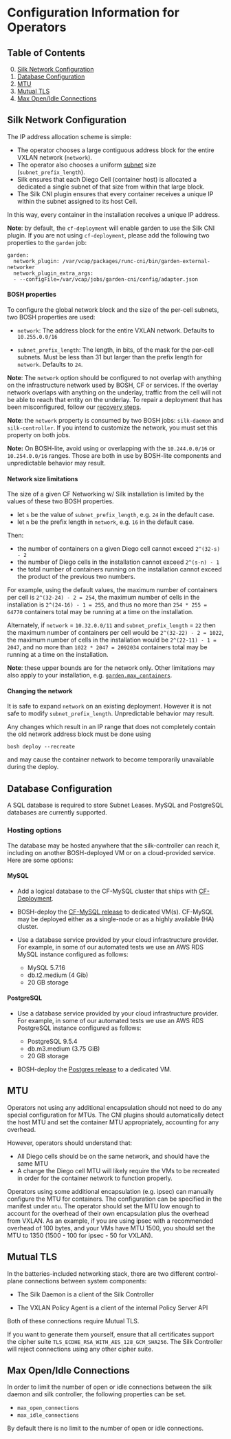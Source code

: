 # Configuration Information for Operators

## Table of Contents
0. [Silk Network Configuration](#silk-network-configuration)
0. [Database Configuration](#database-configuration)
0. [MTU](#mtu)
0. [Mutual TLS](#mutual-tls)
0. [Max Open/Idle Connections](#max-openidle-connections)

## Silk Network Configuration
The IP address allocation scheme is simple:

- The operator chooses a large contiguous address block for the
entire VXLAN network (`network`).
- The operator also chooses a uniform [subnet](https://en.wikipedia.org/wiki/Subnetwork) size (`subnet_prefix_length`).
- Silk ensures that each Diego Cell (container host) is allocated a dedicated
a single subnet of that size from within that large block.
- The Silk CNI plugin ensures that every container receives a unique IP within the subnet assigned to its host Cell.

In this way, every container in the installation receives a unique IP address.

**Note**: by default, the `cf-deployment` will enable garden to use the Silk CNI plugin.
If you are not using `cf-deployment`, please add the following two properties to the `garden` job:
```
garden:
  network_plugin: /var/vcap/packages/runc-cni/bin/garden-external-networker
  network_plugin_extra_args:
  - --configFile=/var/vcap/jobs/garden-cni/config/adapter.json
```

#### BOSH properties
To configure the global network block and the size of the per-cell subnets, two
BOSH properties are used:

- `network`: The address block for the entire VXLAN network.
  Defaults to `10.255.0.0/16`

- `subnet_prefix_length`: The length, in bits, of the mask for the per-cell subnets.
  Must be less than 31 but larger than the prefix length for `network`.  Defaults to `24`.

**Note**: The `network` option should be configured to not overlap with anything on the infrastructure network used by BOSH, CF or services.
If the overlay network overlaps with anything on the underlay, traffic from the cell will not be able to reach that entity on the underlay.
To repair a deployment that has been misconfigured, follow our [recovery steps](https://github.com/cloudfoundry/cf-networking-release/blob/develop/docs/troubleshooting.md#diagnosing-and-recovering-from-subnet-overlap).

**Note**: the `network` property is consumed by two BOSH jobs: `silk-daemon` and `silk-controller`.  If you
intend to customize the network, you must set this property on both jobs.

**Note:** On BOSH-lite, avoid using or overlapping with the `10.244.0.0/16` or `10.254.0.0/16` ranges.
Those are both in use by BOSH-lite components and unpredictable behavior may result.

#### Network size limitations
The size of a given CF Networking w/ Silk installation is limited by the values of these two BOSH properties.

- let `s` be the value of `subnet_prefix_length`, e.g. `24` in the default case.
- let `n` be the prefix length in `network`, e.g. `16` in the default case.

Then:
- the number of containers on a given Diego cell cannot exceed `2^(32-s) - 2`
- the number of Diego cells in the installation cannot exceed `2^(s-n) - 1`
- the total number of containers running on the installation cannot exceed the product of the previous two numbers.

For example, using the default values, the maximum number of containers per cell is `2^(32-24) - 2 = 254`,
the maximum number of cells in the installation is `2^(24-16) - 1 = 255`, and thus no more than `254 * 255 = 64770`
containers total may be running at a time on the installation.

Alternately, if `network` = `10.32.0.0/11` and `subnet_prefix_length` = `22` then the maximum number of
containers per cell would be `2^(32-22) - 2 = 1022`, the maximum number of cells
in the installation would be `2^(22-11) - 1 = 2047`, and no more than `1022 * 2047 = 2092034` containers
total may be running at a time on the installation.

**Note**: these upper bounds are for the network only.  Other limitations may also apply to your installation,
e.g. [`garden.max_containers`](https://github.com/cloudfoundry/garden-runc-release/blob/d67b61c/jobs/garden/spec#L106-L108).

#### Changing the network
It is safe to expand `network` on an existing deployment.
However it is not safe to modify `subnet_prefix_length`.  Unpredictable behavior may result.

Any changes which result in an IP range that does not completely contain the old network address block
must be done using
```
bosh deploy --recreate
```
and may cause the container network to become temporarily unavailable during the deploy.

## Database Configuration
A SQL database is required to store Subnet Leases. MySQL and PostgreSQL databases are currently supported.

### Hosting options
The database may be hosted anywhere that the silk-controller can reach it,
including on another BOSH-deployed VM or on a cloud-provided service.  Here are some options:

#### MySQL

- Add a logical database to the CF-MySQL cluster that ships with
  [CF-Deployment](https://github.com/cloudfoundry/cf-deployment).

- BOSH-deploy the [CF-MySQL release](https://github.com/cloudfoundry/cf-mysql-release)
  to dedicated VM(s).  CF-MySQL may be deployed either as a single-node
  or as a highly available (HA) cluster.

- Use a database service provided by your cloud infrastructure provider.  For example,
  in some of our automated tests we use an AWS RDS MySQL instance configured as follows:

    - MySQL 5.7.16
    - db.t2.medium (4 Gib)
    - 20 GB storage


#### PostgreSQL

- Use a database service provided by your cloud infrastructure provider.  For example,
  in some of our automated tests we use an AWS RDS PostgreSQL instance configured as follows:

  - PostgreSQL 9.5.4
  - db.m3.medium (3.75 GiB)
  - 20 GB storage

- BOSH-deploy the [Postgres release](https://github.com/cloudfoundry/postgres-release/)
  to a dedicated VM.

## MTU
Operators not using any additional encapsulation should not need to do any special configuration for MTUs.
The CNI plugins should automatically detect the host MTU and set the container MTU appropriately,
accounting for any overhead.

However, operators should understand that:
 - All Diego cells should be on the same network, and should have the same MTU
 - A change the Diego cell MTU will likely require the VMs to be recreated in
   order for the container network to function properly.

Operators using some additional encapsulation (e.g. ipsec) can manually configure the MTU for containers.
The configuration can be specified in the manifest under `mtu`.
The operator should set the MTU low enough to account for the overhead of their own encapsulation plus the overhead from VXLAN.
As an example, if you are using ipsec with a recommended overhead of 100 bytes, and your VMs have MTU 1500,
you should set the MTU to 1350 (1500 - 100 for ipsec - 50 for VXLAN).


## Mutual TLS
In the batteries-included networking stack, there are two different control-plane connections between system components:

- The Silk Daemon is a client of the Silk Controller

- The VXLAN Policy Agent is a client of the internal Policy Server API

Both of these connections require Mutual TLS.

If you want to generate them yourself, ensure that all certificates
support the cipher suite `TLS_ECDHE_RSA_WITH_AES_128_GCM_SHA256`.
The Silk Controller will reject connections using any other cipher suite.

## Max Open/Idle Connections

In order to limit the number of open or idle connections between the silk daemon and silk controller, the following properties can be set.
- `max_open_connections`
- `max_idle_connections`

By default there is no limit to the number of open or idle connections.
